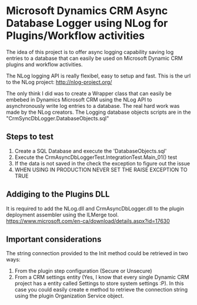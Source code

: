 # Microsoft Dynamics CRM Async Database Logger using NLog for Plugins/Workflow activities
The idea of this project is to offer async logging capability saving log entries to a database that can easily be used on Microsoft Dynamic CRM plugins and workflow activities.

The NLog logging API is really flexibel, easy to setup and fast. This is the url to the NLog project: http://nlog-project.org/

The only think I did was to create a Wrapper class that can easily be embebed in Dynamics Microsoft CRM using the NLog API to asynchronously write log entries to a database. The real hard work was made by the NLog creators.
The Logging database objects scripts are in the "CrmSyncDbLogger.DatabaseObjects.sql"

## Steps to test
1. Create a SQL Database and execute the 'DatabaseObjects.sql'
2. Execute the CrmAsyncDbLoggerTest.IntegrationTest.Main_01() test
3. If the data is not saved in the check the exception to figure out the issue
4. WHEN USING IN PRODUCTION NEVER SET THE RAISE EXCEPTION TO TRUE

## Addiging to the Plugins DLL
It is required to add the NLog.dll and CrmAsyncDbLogger.dll to the plugin deployment assembler using the ILMerge tool. https://www.microsoft.com/en-ca/download/details.aspx?id=17630

## Important considerations
The string connection provided to the Init method could be retrieved in two ways:
1. From the plugin step configuration (Secure or Unsecure)
2. From a CRM settings entity (Yes, I know that every single Dynamic CRM project has a entity called Settings to store system settings :P). In this case you could easily create e method to retrieve the connection string using the plugin Organization Service object.
